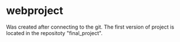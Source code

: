 # webproject
Was created after connecting to the git. The first version of project is located in the repositoty "final_project".
